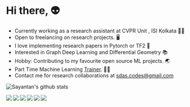 # Hi there, :alien:
- Currently working as a research assistant at CVPR Unit , ISI Kolkata :man_scientist:
- Open to freelancing on research projects. :desktop_computer:
- I love implementing research papers in Pytorch or TF2 :memo:
- Interested in Graph Deep Learning and Differential Geometry :books:
- Hobby: Contributing to my favourite open source ML projects. :earth_asia:
- Part Time Machine Learning [Trainer](https://ucalyptus.github.io/Tuitions.pdf). :man_teacher:
- Contact me for research collaborations at sdas.codes@gmail.com

![Sayantan's github stats](https://github-readme-stats.vercel.app/api?username=ucalyptus&show_icons=true&title_color=fff&icon_color=79ff97&text_color=9f9f9f&bg_color=151515)

<a href="https://github.com/ucalyptus/keras-notify">
  <img align="left" src="https://github-readme-stats.vercel.app/api/pin/?username=ucalyptus&repo=keras-notify&title_color=fff&icon_color=79ff97&text_color=9f9f9f&bg_color=151515" />
</a>
<a href="https://github.com/ucalyptus/HybridSN-Pytorch">
  <img align="left" src="https://github-readme-stats.vercel.app/api/pin/?username=ucalyptus&repo=HybridSN-Pytorch&title_color=fff&icon_color=79ff97&text_color=9f9f9f&bg_color=151515" />
</a>
<a href="https://github.com/ucalyptus/GaborConv2D">
  <img align="left" src="https://github-readme-stats.vercel.app/api/pin/?username=ucalyptus&repo=GaborConv2D&title_color=fff&icon_color=79ff97&text_color=9f9f9f&bg_color=151515" />
</a>
<a href="https://github.com/ucalyptus/scikit-on-gRPC">
  <img align="left" src="https://github-readme-stats.vercel.app/api/pin/?username=ucalyptus&repo=scikit-on-gRPC&title_color=fff&icon_color=79ff97&text_color=9f9f9f&bg_color=151515" />
</a>
<a href="https://github.com/ucalyptus/Pneumothorax-Segmentation-using-Hypercolumns">
  <img align="left" src="https://github-readme-stats.vercel.app/api/pin/?username=ucalyptus&repo=Pneumothorax-Segmentation-using-Hypercolumns&title_color=fff&icon_color=79ff97&text_color=9f9f9f&bg_color=151515" />
</a>
<a href="https://github.com/ucalyptus/EarthEngine-Deep-Learning">
  <img align="left" src="https://github-readme-stats.vercel.app/api/pin/?username=ucalyptus&repo=EarthEngine-Deep-Learning&title_color=fff&icon_color=79ff97&text_color=9f9f9f&bg_color=151515" />
</a>
